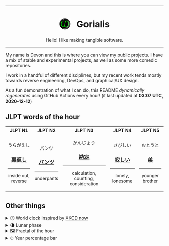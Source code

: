 ***

<h1 align="center">
<sub>
    <img src="readme/resources/avatar.png" height="36">
</sub>
&nbsp;
Gorialis
</h1>
<p align="center">
Hello! I like making tangible software.
</p>

***

My name is Devon and this is where you can view my public projects. I have a mix of stable and experimental projects, as well as some more comedic repositories.

I work in a handful of different disciplines, but my recent work tends mostly towards reverse engineering, DevOps, and graphical/UX design.

As a fun demonstration of what I can do, this README *dynamically regenerates* using GitHub Actions every hour! (it last updated at **03:07 UTC, 2020-12-12**)

<h2>JLPT words of the hour</h2>
<table>
    <tr>
        <th>JLPT N1</th>
        <th>JLPT N2</th>
        <th>JLPT N3</th>
        <th>JLPT N4</th>
        <th>JLPT N5</th>
    </tr>
    <tr>
        <td>
            <p align="center">うらがえし</p>
            <h3 align="center"><b><a href="https://jisho.org/search/%E8%A3%8F%E8%BF%94%E3%81%97">裏返し</a></b></h3>
            <hr>
            <p align="center">inside out,<wbr> reverse</p>
        </td>
        <td>
            <p align="center">パンツ</p>
            <h3 align="center"><b><a href="https://jisho.org/search/%E3%83%91%E3%83%B3%E3%83%84">パンツ</a></b></h3>
            <hr>
            <p align="center">underpants</p>
        </td>
        <td>
            <p align="center">かんじょう</p>
            <h3 align="center"><b><a href="https://jisho.org/search/%E5%8B%98%E5%AE%9A">勘定</a></b></h3>
            <hr>
            <p align="center">calculation,<wbr> counting,<wbr> consideration</p>
        </td>
        <td>
            <p align="center">さびしい</p>
            <h3 align="center"><b><a href="https://jisho.org/search/%E5%AF%82%E3%81%97%E3%81%84">寂しい</a></b></h3>
            <hr>
            <p align="center">lonely,<wbr> lonesome</p>
        </td>
        <td>
            <p align="center">おとうと</p>
            <h3 align="center"><b><a href="https://jisho.org/search/%E5%BC%9F">弟</a></b></h3>
            <hr>
            <p align="center">younger brother</p>
        </td>
    </tr>
</table>

<h2>Other things</h2>
<details>
<summary>🕒  World clock inspired by <a href="https://xkcd.com/now">XKCD now</a></summary>

> <img src="generated/now.png" width="512">

</details>
<details>
<summary>🌘 Lunar phase</summary>

The moon is approximately 93.41% through its phase (Waning Crescent).

</details>
<details>
<summary>&#x1f5bc; Fractal of the hour</summary>

> <img src="generated/fractal.png" width="512">

</details>
<details>
<summary>&#x23f2; Year percentage bar</summary>
<pre><code>2020 [██████████████████▁▁] 94.57%</code></pre>
</details>
